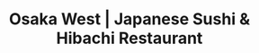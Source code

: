 ---
layout: place
title: "Osaka West | Japanese Sushi & Hibachi Restaurant"
permalink: /louisiana/covington/osaka-west-japanese-sushi-hibachi-restaurant.html
stateAbbr: LA
stateName: Louisiana
cityName: Covington
seo:
  name: "Osaka West | Japanese Sushi & Hibachi Restaurant"
  type: Restaurant
  links: https://www.osakawestla.com/osakawestla
description: "Looking for sushi in Covington, Louisiana? Check out Osaka West | Japanese Sushi & Hibachi Restaurant for a delightful Japanese dining experience. Enjoy a va..."
place_id: ChIJX4_B1QVcJ4YRRKAGmfl4BP8
photos:
  - name: >-
      places/ChIJX4_B1QVcJ4YRRKAGmfl4BP8/photos/AeeoHcLx8T6a0wu23_wAzAZN7czUvnAaLd9-l4EIh6iJx_Kw7hZUT7dtSKpBtbxArdDPoOdUtTAXPLDJMfwYcrzFL4JUzv0lGi-gpZW7iN7GsQ3mcD-lRx6NpVPFuLOxqE88FPgIfSRii7Moew4_ua-if5nr0WmkK0dl2yV3P8yQ-bTV-RTLtwImvAzqxA30114Ti_sTLfHUaqd6P5MOEfCyhdmdFakpkVIfLiy4Yx5X2fuzUYi9i7LEIIBeWrTEvblSa7KK88P64r9jwx0NIzx4bsAIF0ktVPBmVlqyZusmJPkmQpi_0CpnulyztuR2imSV089b5m4UdF3-nfvssUcD6MVsuCug1zb1GhKTZTpfRuxqu6oLN_FjCM_1WztaME9ks1Q3NQUJ_0porBzYz16ncEG7Wsn6l0VSrPkw2yMFIz4
    widthPx: 3445
    heightPx: 2296
    authorAttributions:
      - displayName: Eric Mihalik
        uri: https://maps.google.com/maps/contrib/100876631189129359226
        photoUri: >-
          https://lh3.googleusercontent.com/a-/ALV-UjVwpkAqvIsv05mKfLMROFJ2m7luKwU-ZQ3OVGAcq-_f4VzA16LUHw=s100-p-k-no-mo
    flagContentUri: >-
      https://www.google.com/local/imagery/report/?cb_client=maps_api_places.places_api&image_key=!1e10!2sCIHM0ogKEICAgIC4wsXgKg&hl=en-US
    googleMapsUri: >-
      https://www.google.com/maps/place//data=!3m4!1e2!3m2!1sCIHM0ogKEICAgIC4wsXgKg!2e10!4m2!3m1!1s0x86275c05d5c18f5f:0xff0478f99906a044
  - name: >-
      places/ChIJX4_B1QVcJ4YRRKAGmfl4BP8/photos/AeeoHcLfGpcrYkKFzOTlMeueLjzee4APG-hMWWikvgKP4X8nWVycgzmZpnt9qQtc0BXsdsY1ySWzaR4QQi10I8mz_ZoFgIBKFh_D9VYyrIa9444wqu679NgDDaSu06AL7m30Vs35maI6jgzfeWz8r-C6mxKfjdrsmqRnYgFiiPE_nK_X2kZunGwV6xxtz23SxklHe7M-S3Jhs211OjxtPV1odX0E1qyMWmsxJnKni_CWfUpY1vW1qqTaVykpyMVEL1kyjU_Z72kxgjnhUmXSp5bdhSFH0LdZnE1qaaVdwfYJNy_gkxjgfauoBSdv8Qy0L0A_ImJXHYQJyU5g_FzMBdd3A-BvYXSzozi4q5XYCdqxOO1CK66JqZQny2j_Zk_rqES4dJpPrVWYWXVIFNdiBLBvJptUCiNucjxD61YNLz7cniWwhfqc
    widthPx: 4000
    heightPx: 3000
    authorAttributions:
      - displayName: Grame McDowall
        uri: https://maps.google.com/maps/contrib/101489108533674637201
        photoUri: >-
          https://lh3.googleusercontent.com/a/ACg8ocJUcziqq60RVKF60CTBp8rQq7LjQFCkSo5M9dvIgFOgrnUj8w=s100-p-k-no-mo
    flagContentUri: >-
      https://www.google.com/local/imagery/report/?cb_client=maps_api_places.places_api&image_key=!1e10!2sCIHM0ogKEICAgIDhrZyLiwE&hl=en-US
    googleMapsUri: >-
      https://www.google.com/maps/place//data=!3m4!1e2!3m2!1sCIHM0ogKEICAgIDhrZyLiwE!2e10!4m2!3m1!1s0x86275c05d5c18f5f:0xff0478f99906a044
  - name: >-
      places/ChIJX4_B1QVcJ4YRRKAGmfl4BP8/photos/AeeoHcLpcqekyDrnj7ZY2-49k_PTvLf94HDSYobunoK1-Kj9YaXJqdxpp9Ba_arj4VIhVktX30Sn-lLluQWer2y_Fj76BVhr0k8Up98tZt8YVqQODJSvp8CQZiEP68YPX7KROkPoXt-vkYlprTbFYnO0iwb3DESIxFI6M6jsggKsvV5Y8l8OoI5Wg3AULUJiS2ISufuXDegiv06ErWpVqDQy6t0zhlto8dv_n-7iAj7ONauq56BJ5mZ2f30o-zOSfqi79u4o8WdBZLeP47ng2IGOZwehfqBpRaYPkIionaNVm5eQp8XegeYONF9rzGQq6NllnFGm4wsKsNrSF6UxjpYzpJMw8ESElLezl3u9voPVVTjn91Rp-LgChxrsy0cGJNBPkOJYtAtP4nXddbcVo-2BugZdjor9ikGYPUjFx_QJhII
    widthPx: 3024
    heightPx: 4032
    authorAttributions:
      - displayName: Britanie Breland
        uri: https://maps.google.com/maps/contrib/102966803911544005606
        photoUri: >-
          https://lh3.googleusercontent.com/a/ACg8ocJAoGf7u1n2S-gdUSPWFMRwGObkWHWAQUfT6D0Vmm7afGZbzQ=s100-p-k-no-mo
    flagContentUri: >-
      https://www.google.com/local/imagery/report/?cb_client=maps_api_places.places_api&image_key=!1e10!2sCIHM0ogKEICAgMCgm-vlKw&hl=en-US
    googleMapsUri: >-
      https://www.google.com/maps/place//data=!3m4!1e2!3m2!1sCIHM0ogKEICAgMCgm-vlKw!2e10!4m2!3m1!1s0x86275c05d5c18f5f:0xff0478f99906a044
  - name: >-
      places/ChIJX4_B1QVcJ4YRRKAGmfl4BP8/photos/AeeoHcK8BlVQ45v9xmexl4J7l_Xhn_xvibgHsum96UnTOXuj_9e-49YMB9i8a1JuiJV5-GBStOR439OEENo-Meh4qqnfAfiPUJcrtuOjZGpixka8PGx-RUtOfJOZURWQM1tjzxCcp9FwLSJuBuzG6HRAN5NSUT_BHE6-ZN6VfRHX61Phr4YnGqDJ0xlAjiT67qCEQEZETCSUv0oljvJpjsmx8WWHfWZvNH56L6wl-hFLWJj0ypwD03Xfe5umyFoUAL7s79kcg0zaYrybs8eFxxLXX5dQcxZBUdb8IxUsTN4LpKNepLqj4jc6N-aursNC-2b4geGb7gpQffvNBJorCnqO2uHK6KZsAGJyB_o114IPBlM2sAq75q9KMhwJxecaGcEbKnejNR68vNSe9tZOQQQgL9vtWXfVZLQjiqH7XT12a2S5PtsM
    widthPx: 3024
    heightPx: 4032
    authorAttributions:
      - displayName: Britanie Breland
        uri: https://maps.google.com/maps/contrib/102966803911544005606
        photoUri: >-
          https://lh3.googleusercontent.com/a/ACg8ocJAoGf7u1n2S-gdUSPWFMRwGObkWHWAQUfT6D0Vmm7afGZbzQ=s100-p-k-no-mo
    flagContentUri: >-
      https://www.google.com/local/imagery/report/?cb_client=maps_api_places.places_api&image_key=!1e10!2sCIHM0ogKEICAgMCgm-vliwE&hl=en-US
    googleMapsUri: >-
      https://www.google.com/maps/place//data=!3m4!1e2!3m2!1sCIHM0ogKEICAgMCgm-vliwE!2e10!4m2!3m1!1s0x86275c05d5c18f5f:0xff0478f99906a044
  - name: >-
      places/ChIJX4_B1QVcJ4YRRKAGmfl4BP8/photos/AeeoHcLovWafD4ST9Gv40m6XIQ7yps-auj8P2mEpm5XGsHkK3VWX7xA7iKa7KiuVcxXtno9XW_nkr7-Kry_Ig79k8XhW9G2Zi1X11j7_yGbj5gO56IrgaDeGKspBogP6lutIDRIZmOej9Jr1DAKHNwaELbxm5RtLxjzMdXZIDeh9zZDu50J-EuxECLdIMjwDd6HlJ2svXGBCOHkT7x9efRmS2dNWTFdozyGCyjMzbCjeddTTwWDGnUa7Pdhnd8d9xVp3WXY_96zopd7lLCG8Z8zfccd0wZjtFGMDuAZgQ4D9lSW7PB2LpuYrdTx7-vonoCwh6vz-ljLTugtASZZcMr67wfM9LbDMDi494hGq6VPGbXwfnXDdEUG5y05puhaaGPjYQSsSvLfrKd5bsIh7XUloXQpVvICpyF8QLHTglPnCs-kcAQ
    widthPx: 2252
    heightPx: 4000
    authorAttributions:
      - displayName: Angie Giroir
        uri: https://maps.google.com/maps/contrib/117974858616314992152
        photoUri: >-
          https://lh3.googleusercontent.com/a-/ALV-UjVN-Bgs7jrIsNqpSp0HFbSBWhxD1TVFoKId8IWiNm_2Ycs4ttOs=s100-p-k-no-mo
    flagContentUri: >-
      https://www.google.com/local/imagery/report/?cb_client=maps_api_places.places_api&image_key=!1e10!2sCIHM0ogKEICAgICXkszEMQ&hl=en-US
    googleMapsUri: >-
      https://www.google.com/maps/place//data=!3m4!1e2!3m2!1sCIHM0ogKEICAgICXkszEMQ!2e10!4m2!3m1!1s0x86275c05d5c18f5f:0xff0478f99906a044
  - name: >-
      places/ChIJX4_B1QVcJ4YRRKAGmfl4BP8/photos/AeeoHcK6bT4zjZdeBtCjnG3crGzOmRFU2sr44znsRNfblp3AIBqLM7ccSd5Uricyp55dhieSd8rATmBksCZYuy3k83OpBfCXZdRD17mIap8ZIWv29iDh8RuyxUc9m6jw1NJAoXPTYW1RokAf4-gN9HmO-oEfuAiPW_DIvCe_GQogpKWzPGLcXwu_I31NmtUBsuvDG0bY6UGoV8yIafyHJAj52HKWAN3xErVnXjlmv1O4CBnH17L_5OZhKYPbI-DQw-SMtqFuNEEJIf-ohWeYzPqEzkRjlDCudKK_WImxFKLau9hIO_wUn6LZcK_CXliov4HYT_1RZMeTFTPqa4bE6Ue3GxZ2MF5W7-s3Om7fpmVJXnlLb1U4TvpgycNvcueM6nPjMNyo5fzeQXi2ddL92yfuXAKPFjsWby_-M24T32_MS1TQlojd
    widthPx: 3024
    heightPx: 4032
    authorAttributions:
      - displayName: Britanie Breland
        uri: https://maps.google.com/maps/contrib/102966803911544005606
        photoUri: >-
          https://lh3.googleusercontent.com/a/ACg8ocJAoGf7u1n2S-gdUSPWFMRwGObkWHWAQUfT6D0Vmm7afGZbzQ=s100-p-k-no-mo
    flagContentUri: >-
      https://www.google.com/local/imagery/report/?cb_client=maps_api_places.places_api&image_key=!1e10!2sCIHM0ogKEICAgMCgm-vl8wE&hl=en-US
    googleMapsUri: >-
      https://www.google.com/maps/place//data=!3m4!1e2!3m2!1sCIHM0ogKEICAgMCgm-vl8wE!2e10!4m2!3m1!1s0x86275c05d5c18f5f:0xff0478f99906a044
  - name: >-
      places/ChIJX4_B1QVcJ4YRRKAGmfl4BP8/photos/AeeoHcIxFaZuq9CN9T_sq3bhxziZ1jRz0OCX5lVgCQ4tZbNC3BZE8HMxqB4UUAc1czMgtQyCsQD9ozX8o0F3txZRh2wvNEpJpTIrEiqNsbd623oAq5hQIqK-CWLNGNX3fuOTN2ZVyOSClOvQD57AxYj4zB5-3lUY3UWAMhRI6GlkmnDM5LRQde08KgRjack1H0DIMVS0kLoIuKvCeYvP6YWoJd10GXO5uIKhjTWvkTMfBl9BHyelGMk5vdeREs2s4S3rlqRc1bOcIJQugRshypeMSq64PQj9-pp0o7YM28wfwibqSPps3hxBey2meJB8YbvbhxrLTbY38HTkSoUcTK6U7mc7bNd4Gp2ZViGY3whVpJLybE4XhzmNMpop5_-u-kZwXSF5Q9pNzemXZYO5egdlHvXMW7C9-bzM_93FmXWjrBrzcA
    widthPx: 3000
    heightPx: 4000
    authorAttributions:
      - displayName: Okebra Arrington
        uri: https://maps.google.com/maps/contrib/106188657909794790921
        photoUri: >-
          https://lh3.googleusercontent.com/a/ACg8ocLbsWFAi0PmB6lYRneZtk_b2RTX0DUEZr_VgWsX-NeIOkUHMw=s100-p-k-no-mo
    flagContentUri: >-
      https://www.google.com/local/imagery/report/?cb_client=maps_api_places.places_api&image_key=!1e10!2sCIHM0ogKEICAgICF45nueA&hl=en-US
    googleMapsUri: >-
      https://www.google.com/maps/place//data=!3m4!1e2!3m2!1sCIHM0ogKEICAgICF45nueA!2e10!4m2!3m1!1s0x86275c05d5c18f5f:0xff0478f99906a044
  - name: >-
      places/ChIJX4_B1QVcJ4YRRKAGmfl4BP8/photos/AeeoHcJoiqiZkOuhiHC3xGAkracGy8c8tTcdLgmymS0zkuoWCO3z0qgXXtARe_dmgXphFqcWl_G_Q8eFDXjVpm605EIZk4W8YXxIuH6_AIfHzCbjzkIANeY8plt3Xdn__DZ1mGzHTbFxqHWusq1r5VQOPtg0ryCby3KYG51uZhYp2GOIVfJGE2oULuLfPtnzbD50n_U7F0kqK7A2sYJD9bBrZFuxj9lQyqXp4_8SVxRy9ZxH8nf7OhMMJ5vcDKI7lES9Oe7wGvzW9OTi2wQ2LehHnNSOmKAwnIQVHifk22CkDXv6s_RHDVZlXeKnWKTNMvDIXg1_kZM4W4Ycxq0Y5Q2wfWMRGXM_w9K1sc5hfRRDftllg8V0l8wEKYAjDWzV5mcuDrsubljwpUJhrG471Q6kcSUaSPRH8_blIcfbDRzrwTQ
    widthPx: 2252
    heightPx: 4000
    authorAttributions:
      - displayName: Angie Giroir
        uri: https://maps.google.com/maps/contrib/117974858616314992152
        photoUri: >-
          https://lh3.googleusercontent.com/a-/ALV-UjVN-Bgs7jrIsNqpSp0HFbSBWhxD1TVFoKId8IWiNm_2Ycs4ttOs=s100-p-k-no-mo
    flagContentUri: >-
      https://www.google.com/local/imagery/report/?cb_client=maps_api_places.places_api&image_key=!1e10!2sCIHM0ogKEICAgICXkozPXA&hl=en-US
    googleMapsUri: >-
      https://www.google.com/maps/place//data=!3m4!1e2!3m2!1sCIHM0ogKEICAgICXkozPXA!2e10!4m2!3m1!1s0x86275c05d5c18f5f:0xff0478f99906a044
  - name: >-
      places/ChIJX4_B1QVcJ4YRRKAGmfl4BP8/photos/AeeoHcLiDRFMogvzu0GFzMyhdeopuj2NG7fxRfTZf9UiTlpcmrjVCZgQFs4iVxUdikAJs_reUwFVDHIgsztCx6p3v0aYPC9jBB4e9GJdSiy8PfPyYHbYFCKxjhmeQSS3m6QWOdrKnj8i7pZE3_-704WYAYIiBgzkcOqKReZyV36dHPCuos0Cr_JgFi24w9M3P-m5d-wVJDJIVK5NUb20ipnHnMF1vAyr9XZkDkPWcdf9l2NVdCUP0WJtG8G5yUAZ9VaqArwGtog314ogMdIpPJhA3WRHw5lcXXkyS__qyDeQVV6m1HhCTqSpO7oGjGEQ2aXY04u7umCV5pYMvY1aVIHUx8OcZJVf0KhQpnSKwg2rChlYLviuFk7iN5J54gMi-yUA88b8SUGg4l7WKEIkWtv4CwqjFQGuez8CTPsN8XAet2vJRrBq
    widthPx: 1960
    heightPx: 4032
    authorAttributions:
      - displayName: Tammy Williams
        uri: https://maps.google.com/maps/contrib/114765526450587735214
        photoUri: >-
          https://lh3.googleusercontent.com/a-/ALV-UjV2DxW-rOy6qTqm-4_KHz6g9maOcIsJ5rhYFphu4K8mr8xfdhmxnw=s100-p-k-no-mo
    flagContentUri: >-
      https://www.google.com/local/imagery/report/?cb_client=maps_api_places.places_api&image_key=!1e10!2sCIHM0ogKEICAgIDc_Ni65wE&hl=en-US
    googleMapsUri: >-
      https://www.google.com/maps/place//data=!3m4!1e2!3m2!1sCIHM0ogKEICAgIDc_Ni65wE!2e10!4m2!3m1!1s0x86275c05d5c18f5f:0xff0478f99906a044
  - name: >-
      places/ChIJX4_B1QVcJ4YRRKAGmfl4BP8/photos/AeeoHcIIbuZwTZVzuOsNObsrcRMETzLfc9lzS2xx4Mwz_9F7QaYwB5aG5w3w190f13QWS1XOaSyZ1GGt2YVMMGXSuBaoqpo-Csa1_RigDRRSh4uAGHNQPFLMRtY_qK_QyDBngibRQQRl0Cj-ta2EiieXenlz8ZukXNn9PbzBOAjmzzTZWfeyBLK0irw9-ICC_ixGmB1Q3kvfqxMuWCew7PdUYKzl6A5ievHdB4MT5bj5PDEzkK8_XNVYUUGDNyK_m6HwJxjQ1z1MXQi8YWgG-iItm1Cmhm5gRcz5b8vMnDNKx7U-aRD-0G5lohCAt8V8US-uxmd9NSYxjbcIrvRmOM1pBD4qDjOd-csqVEXBKjjpLWwey0VyhvtTWpCV_coZrRSCm9_M4iQLZ5UN3zhlmOAeMH0BjG44mA3229dUAcY0ioW60A
    widthPx: 4032
    heightPx: 1960
    authorAttributions:
      - displayName: Terry Bradley
        uri: https://maps.google.com/maps/contrib/111897099621451766444
        photoUri: >-
          https://lh3.googleusercontent.com/a-/ALV-UjUowlXslXn_lVF99YQgvS4kX5EPkoULL2-Sjk0U84rDOvloiTMhsw=s100-p-k-no-mo
    flagContentUri: >-
      https://www.google.com/local/imagery/report/?cb_client=maps_api_places.places_api&image_key=!1e10!2sCIHM0ogKEICAgID48qnEHg&hl=en-US
    googleMapsUri: >-
      https://www.google.com/maps/place//data=!3m4!1e2!3m2!1sCIHM0ogKEICAgID48qnEHg!2e10!4m2!3m1!1s0x86275c05d5c18f5f:0xff0478f99906a044
address: 804 US-190, Covington, LA 70433, USA
street: 804 US-190
city: Covington
state: LA
zip: '70433'
country: USA
neighborhood: null
latitude: '30.441614'
longitude: '-90.081945'
accessibility_options:
  wheelchairAccessibleParking: true
  wheelchairAccessibleEntrance: true
  wheelchairAccessibleRestroom: true
  wheelchairAccessibleSeating: true
business_status: OPERATIONAL
name: Osaka West | Japanese Sushi & Hibachi Restaurant
google_maps_links:
  directionsUri: >-
    https://www.google.com/maps/dir//''/data=!4m7!4m6!1m1!4e2!1m2!1m1!1s0x86275c05d5c18f5f:0xff0478f99906a044!3e0
  placeUri: https://maps.google.com/?cid=18375945392988004420
  writeAReviewUri: >-
    https://www.google.com/maps/place//data=!4m3!3m2!1s0x86275c05d5c18f5f:0xff0478f99906a044!12e1
  reviewsUri: >-
    https://www.google.com/maps/place//data=!4m4!3m3!1s0x86275c05d5c18f5f:0xff0478f99906a044!9m1!1b1
  photosUri: >-
    https://www.google.com/maps/place//data=!4m3!3m2!1s0x86275c05d5c18f5f:0xff0478f99906a044!10e5
primary_type: Japanese Restaurant
opening_hours:
  regular: null
  current: null
secondary_opening_hours:
  regular:
    weekdayDescriptions: null
    type: null
  current:
    weekdayDescriptions: null
    type: null
phone: (985) 871-8199
price_level: PRICE_LEVEL_EXPENSIVE
price_range: null
rating: '3.9'
rating_count: 546
website: https://www.osakawestla.com/osakawestla
reviews: null
parking_options: null
payment_options: null
allow_dogs: null
curbside_pickup: null
delivery: null
dine_in: null
good_for_children: null
good_for_groups: null
good_for_sports: null
live_music: null
menu_for_children: null
outdoor_seating: null
reservable: null
restroom: null
serves_beer: null
serves_breakfast: null
serves_brunch: null
serves_cocktails: null
serves_coffee: null
serves_dinner: null
serves_dessert: null
serves_lunch: null
serves_vegetarian_food: null
serves_wine: null
takeout: null
summary: null

---